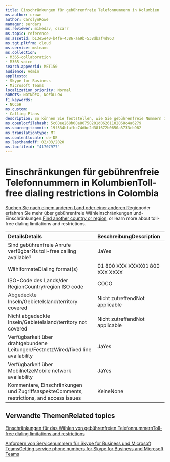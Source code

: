 ```yaml
---
title: Einschränkungen für gebührenfreie Telefonnummern in Kolumbien
ms.author: crowe
author: CarolynRowe
manager: serdars
ms.reviewer: mikedav, oscarr
ms.topic: reference
ms.assetid: b13e5e40-b4fe-4386-aa9b-538dbaf4d963
ms.tgt.pltfrm: cloud
ms.service: msteams
ms.collection:
- M365-collaboration
- M365-voice
search.appverid: MET150
audience: Admin
appliesto:
- Skype for Business
- Microsoft Teams
localization_priority: Normal
ROBOTS: NOINDEX, NOFOLLOW
f1.keywords:
- NOCSH
ms.custom:
- Calling Plans
description: So können Sie feststellen, wie Sie gebührenfreie Nummern in jedem Land/jeder Region anrufen können. Nachdem Sie das Land/die Region ausgewählt haben, gelangen Sie zu einer landesspezifischen Seite, die bestimmte Details, Einschränkungen und Grenzwerte für die gebührenfreie Verfügbarkeit von Diensten enthält, für die gebührenfreie Dienste zur Verfügung stehen. Das Wählformat oder die Formate zeigen Ihnen die erforderlichen Zugriffscodes in jedem Land/jeder Region an, um die gebührenfreie Nummer zu wählen.
ms.openlocfilehash: 5c08ee268b08a80758201d06261102068c4a6279
ms.sourcegitcommit: 19f534bfafbc74dbc2d381672b0650a3733cb982
ms.translationtype: MT
ms.contentlocale: de-DE
ms.lasthandoff: 02/03/2020
ms.locfileid: "41707977"
---
```

# <a name="toll-free-dialing-restrictions-in-colombia"></a><span data-ttu-id="4aaab-105">Einschränkungen für gebührenfreie Telefonnummern in Kolumbien</span><span class="sxs-lookup"><span data-stu-id="4aaab-105">Toll-free dialing restrictions in Colombia</span></span>

<span data-ttu-id="4aaab-106">[Suchen Sie nach einem anderen Land oder einer anderen Region](../toll-free-dialing-limitations-and-restrictions.md)oder erfahren Sie mehr über gebührenfreie Wähleinschränkungen und-Einschränkungen.</span><span class="sxs-lookup"><span data-stu-id="4aaab-106">[Find another country or region](../toll-free-dialing-limitations-and-restrictions.md), or learn more about toll-free dialing limitations and restrictions.</span></span>


|<span data-ttu-id="4aaab-107">**Details**</span><span class="sxs-lookup"><span data-stu-id="4aaab-107">**Details**</span></span>|<span data-ttu-id="4aaab-108">**Beschreibung**</span><span class="sxs-lookup"><span data-stu-id="4aaab-108">**Description**</span></span>|
|:-----|:-----|
|<span data-ttu-id="4aaab-109">Sind gebührenfreie Anrufe verfügbar?</span><span class="sxs-lookup"><span data-stu-id="4aaab-109">Is toll-free calling available?</span></span>  <br/> |<span data-ttu-id="4aaab-110">Ja</span><span class="sxs-lookup"><span data-stu-id="4aaab-110">Yes</span></span>  <br/> |
|<span data-ttu-id="4aaab-111">Wählformate</span><span class="sxs-lookup"><span data-stu-id="4aaab-111">Dialing format(s)</span></span>  <br/> |<span data-ttu-id="4aaab-112">01 800 XXX XXXX</span><span class="sxs-lookup"><span data-stu-id="4aaab-112">01 800 XXX XXXX</span></span>  <br/> |
|<span data-ttu-id="4aaab-113">ISO-Code des Lands/der Region</span><span class="sxs-lookup"><span data-stu-id="4aaab-113">Country/region ISO code</span></span>  <br/> |<span data-ttu-id="4aaab-114">CO</span><span class="sxs-lookup"><span data-stu-id="4aaab-114">CO</span></span>  <br/> |
|<span data-ttu-id="4aaab-115">Abgedeckte Inseln/Gebiete</span><span class="sxs-lookup"><span data-stu-id="4aaab-115">Island/territory covered</span></span>  <br/> |<span data-ttu-id="4aaab-116">Nicht zutreffend</span><span class="sxs-lookup"><span data-stu-id="4aaab-116">Not applicable</span></span>  <br/> |
|<span data-ttu-id="4aaab-117">Nicht abgedeckte Inseln/Gebiete</span><span class="sxs-lookup"><span data-stu-id="4aaab-117">Island/territory not covered</span></span>  <br/> |<span data-ttu-id="4aaab-118">Nicht zutreffend</span><span class="sxs-lookup"><span data-stu-id="4aaab-118">Not applicable</span></span>  <br/> |
|<span data-ttu-id="4aaab-119">Verfügbarkeit über drahtgebundene Leitungen/Festnetz</span><span class="sxs-lookup"><span data-stu-id="4aaab-119">Wired/fixed line availability</span></span>  <br/> |<span data-ttu-id="4aaab-120">Ja</span><span class="sxs-lookup"><span data-stu-id="4aaab-120">Yes</span></span>  <br/> |
|<span data-ttu-id="4aaab-121">Verfügbarkeit über Mobilnetze</span><span class="sxs-lookup"><span data-stu-id="4aaab-121">Mobile network availability</span></span>  <br/> |<span data-ttu-id="4aaab-122">Ja</span><span class="sxs-lookup"><span data-stu-id="4aaab-122">Yes</span></span>  <br/> |
|<span data-ttu-id="4aaab-123">Kommentare, Einschränkungen und Zugriffsaspekte</span><span class="sxs-lookup"><span data-stu-id="4aaab-123">Comments, restrictions, and access issues</span></span>  <br/> |<span data-ttu-id="4aaab-124">Keine</span><span class="sxs-lookup"><span data-stu-id="4aaab-124">None</span></span>  <br/> |
   
## <a name="related-topics"></a><span data-ttu-id="4aaab-125">Verwandte Themen</span><span class="sxs-lookup"><span data-stu-id="4aaab-125">Related topics</span></span>

[<span data-ttu-id="4aaab-126">Einschränkungen für das Wählen von gebührenfreien Telefonnummern</span><span class="sxs-lookup"><span data-stu-id="4aaab-126">Toll-free dialing limitations and restrictions</span></span>](../toll-free-dialing-limitations-and-restrictions.md)

[<span data-ttu-id="4aaab-127">Anfordern von Servicenummern für Skype for Business und Microsoft Teams</span><span class="sxs-lookup"><span data-stu-id="4aaab-127">Getting service phone numbers for Skype for Business and Microsoft Teams</span></span>](/microsoftteams/getting-service-phone-numbers)

  
 